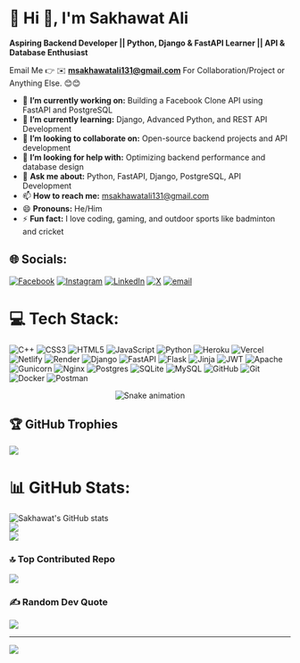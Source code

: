 # 💫 Hi 👋, I'm Sakhawat Ali
**Aspiring Backend Developer || Python, Django & FastAPI Learner || API & Database Enthusiast**

Email Me 👉 ✉️ **msakhawatali131@gmail.com** For Collaboration/Project or Anything Else. 😊😊

- 🔭 **I’m currently working on:** Building a Facebook Clone API using FastAPI and PostgreSQL
- 🌱 **I’m currently learning:** Django, Advanced Python, and REST API Development
- 👯 **I’m looking to collaborate on:** Open-source backend projects and API development
- 🤔 **I’m looking for help with:** Optimizing backend performance and database design
- 💬 **Ask me about:** Python, FastAPI, Django, PostgreSQL, API Development
- 📫 **How to reach me:** msakhawatali131@gmail.com
- 😄 **Pronouns:** He/Him
- ⚡ **Fun fact:** I love coding, gaming, and outdoor sports like badminton and cricket


## 🌐 Socials:
[![Facebook](https://img.shields.io/badge/Facebook-%231877F2.svg?logo=Facebook&logoColor=white)](https://facebook.com/https://www.facebook.com/profile.php?id=100093354170958) [![Instagram](https://img.shields.io/badge/Instagram-%23E4405F.svg?logo=Instagram&logoColor=white)](https://instagram.com/https://www.instagram.com/sakhawat6047/) [![LinkedIn](https://img.shields.io/badge/LinkedIn-%230077B5.svg?logo=linkedin&logoColor=white)](https://linkedin.com/in/https://www.linkedin.com/in/sakahawat-ali-1b6b022a0/) [![X](https://img.shields.io/badge/X-black.svg?logo=X&logoColor=white)](https://x.com/https://x.com/msakhawatali132?s=21) [![email](https://img.shields.io/badge/Email-D14836?logo=gmail&logoColor=white)](mailto:msakhawatali131@gmail.com) 

# 💻 Tech Stack:
![C++](https://img.shields.io/badge/c++-%2300599C.svg?style=for-the-badge&logo=c%2B%2B&logoColor=white) ![CSS3](https://img.shields.io/badge/css3-%231572B6.svg?style=for-the-badge&logo=css3&logoColor=white) ![HTML5](https://img.shields.io/badge/html5-%23E34F26.svg?style=for-the-badge&logo=html5&logoColor=white) ![JavaScript](https://img.shields.io/badge/javascript-%23323330.svg?style=for-the-badge&logo=javascript&logoColor=%23F7DF1E) ![Python](https://img.shields.io/badge/python-3670A0?style=for-the-badge&logo=python&logoColor=ffdd54) ![Heroku](https://img.shields.io/badge/heroku-%23430098.svg?style=for-the-badge&logo=heroku&logoColor=white) ![Vercel](https://img.shields.io/badge/vercel-%23000000.svg?style=for-the-badge&logo=vercel&logoColor=white) ![Netlify](https://img.shields.io/badge/netlify-%23000000.svg?style=for-the-badge&logo=netlify&logoColor=#00C7B7) ![Render](https://img.shields.io/badge/Render-%46E3B7.svg?style=for-the-badge&logo=render&logoColor=white) ![Django](https://img.shields.io/badge/django-%23092E20.svg?style=for-the-badge&logo=django&logoColor=white) ![FastAPI](https://img.shields.io/badge/FastAPI-005571?style=for-the-badge&logo=fastapi) ![Flask](https://img.shields.io/badge/flask-%23000.svg?style=for-the-badge&logo=flask&logoColor=white) ![Jinja](https://img.shields.io/badge/jinja-white.svg?style=for-the-badge&logo=jinja&logoColor=black) ![JWT](https://img.shields.io/badge/JWT-black?style=for-the-badge&logo=JSON%20web%20tokens) ![Apache](https://img.shields.io/badge/apache-%23D42029.svg?style=for-the-badge&logo=apache&logoColor=white) ![Gunicorn](https://img.shields.io/badge/gunicorn-%298729.svg?style=for-the-badge&logo=gunicorn&logoColor=white) ![Nginx](https://img.shields.io/badge/nginx-%23009639.svg?style=for-the-badge&logo=nginx&logoColor=white) ![Postgres](https://img.shields.io/badge/postgres-%23316192.svg?style=for-the-badge&logo=postgresql&logoColor=white) ![SQLite](https://img.shields.io/badge/sqlite-%2307405e.svg?style=for-the-badge&logo=sqlite&logoColor=white) ![MySQL](https://img.shields.io/badge/mysql-4479A1.svg?style=for-the-badge&logo=mysql&logoColor=white) ![GitHub](https://img.shields.io/badge/github-%23121011.svg?style=for-the-badge&logo=github&logoColor=white) ![Git](https://img.shields.io/badge/git-%23F05033.svg?style=for-the-badge&logo=git&logoColor=white) ![Docker](https://img.shields.io/badge/docker-%230db7ed.svg?style=for-the-badge&logo=docker&logoColor=white) ![Postman](https://img.shields.io/badge/Postman-FF6C37?style=for-the-badge&logo=postman&logoColor=white)

<!-- Snake Game Repo View -->

<div align="center">
  <img src="https://profile-readme-generator.com/assets/snake.svg" alt="Snake animation" />
</div>

## 🏆 GitHub Trophies
![](https://github-profile-trophy.vercel.app/?username=msakhawatali&theme=radical&no-frame=false&no-bg=true&margin-w=4)

# 📊 GitHub Stats:
![Sakhawat's GitHub stats](https://github-readme-stats.vercel.app/api?username=msakhawatali&show_icons=true&theme=dark)<br/>
![](https://nirzak-streak-stats.vercel.app/?user=msakhawatali&theme=dark&hide_border=false)<br/>
![](https://github-readme-stats.vercel.app/api/top-langs/?username=msakhawatali&theme=dark&hide_border=false&include_all_commits=true&count_private=false&layout=compact)

### 🔝 Top Contributed Repo
![](https://github-contributor-stats.vercel.app/api?username=msakhawatali&limit=5&theme=dark&combine_all_yearly_contributions=true)

### ✍️ Random Dev Quote
![](https://quotes-github-readme.vercel.app/api?type=horizontal&theme=radical)

---
[![](https://visitcount.itsvg.in/api?id=msakhawatali&icon=0&color=0)](https://visitcount.itsvg.in)

<!-- Proudly created with GPRM ( https://gprm.itsvg.in ) -->
